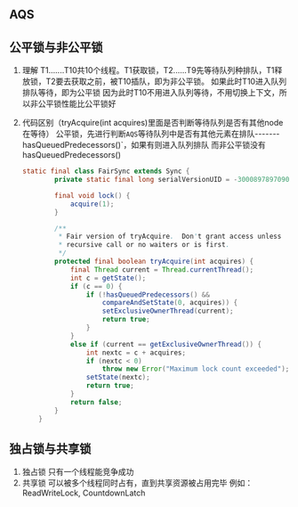 ## AQS

## 公平锁与非公平锁

1. 理解
   T1.......T10共10个线程。T1获取锁，T2......T9先等待队列种排队，T1释放锁，T2要去获取之前，被T10插队，即为非公平锁。
   如果此时T10进入队列排队等待，即为公平锁
   因为此时T10不用进入队列等待，不用切换上下文，所以非公平锁性能比公平锁好

2. 代码区别（tryAcquire(int acquires)里面是否判断等待队列是否有其他node在等待）
   公平锁，先进行判断`AQS`等待队列中是否有其他元素在排队------- hasQueuedPredecessors()`，如果有则进入队列排队
   而非公平锁没有hasQueuedPredecessors()

   ```java
   static final class FairSync extends Sync {
           private static final long serialVersionUID = -3000897897090466540L;
   
           final void lock() {
               acquire(1);
           }
   
           /**
            * Fair version of tryAcquire.  Don't grant access unless
            * recursive call or no waiters or is first.
            */
           protected final boolean tryAcquire(int acquires) {
               final Thread current = Thread.currentThread();
               int c = getState();
               if (c == 0) {
                   if (!hasQueuedPredecessors() &&
                       compareAndSetState(0, acquires)) {
                       setExclusiveOwnerThread(current);
                       return true;
                   }
               }
               else if (current == getExclusiveOwnerThread()) {
                   int nextc = c + acquires;
                   if (nextc < 0)
                       throw new Error("Maximum lock count exceeded");
                   setState(nextc);
                   return true;
               }
               return false;
           }
       }
   
   ```

   

## 独占锁与共享锁

1. 独占锁
   只有一个线程能竞争成功
2. 共享锁
   可以被多个线程同时占有，直到共享资源被占用完毕
   例如：ReadWriteLock, CountdownLatch